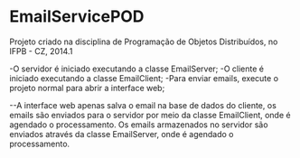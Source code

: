 EmailServicePOD
===============

Projeto criado na disciplina de Programação de Objetos Distribuídos, no IFPB - CZ, 2014.1

-O servidor é iniciado executando a classe EmailServer;
-O cliente é iniciado executando a classe EmailClient;
-Para enviar emails, execute o projeto normal para abrir a interface web;

--A interface web apenas salva o email na base de dados do cliente, os emails são enviados para o servidor por meio da 
classe EmailClient, onde é agendado o processamento. Os emails armazenados no servidor são enviados através da classe 
EmailServer, onde é agendado o processamento.

